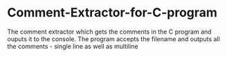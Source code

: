 # Comment-Extractor-for-C-program
The comment extractor which gets the comments in the C program and ouputs it to the console. The program accepts the filename and outputs all the comments - single line as well as multiline

